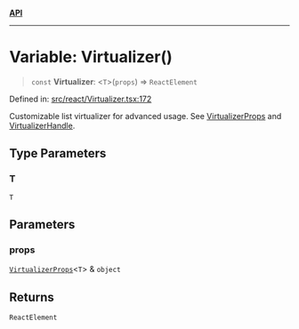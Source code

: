 [**API**](../../API.md)

***

# Variable: Virtualizer()

> `const` **Virtualizer**: \<`T`\>(`props`) => `ReactElement`

Defined in: [src/react/Virtualizer.tsx:172](https://github.com/inokawa/virtua/blob/cb302e3f486df2598a08c73194aca97575ded23a/src/react/Virtualizer.tsx#L172)

Customizable list virtualizer for advanced usage. See [VirtualizerProps](../interfaces/VirtualizerProps.md) and [VirtualizerHandle](../interfaces/VirtualizerHandle.md).

## Type Parameters

### T

`T`

## Parameters

### props

[`VirtualizerProps`](../interfaces/VirtualizerProps.md)\<`T`\> & `object`

## Returns

`ReactElement`
